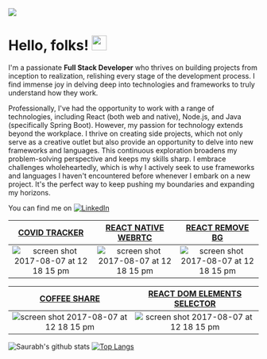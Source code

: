 <img src="https://mir-s3-cdn-cf.behance.net/project_modules/max_1200/79731568097599.5b50bca477735.jpg"/>

# Hello, folks! <img src="https://raw.githubusercontent.com/MartinHeinz/MartinHeinz/master/wave.gif" width="30px">
I'm a passionate **Full Stack Developer** who thrives on building projects from inception to realization, relishing every stage of the development process. I find immense joy in delving deep into technologies and frameworks to truly understand how they work.

Professionally, I've had the opportunity to work with a range of technologies, including React (both web and native), Node.js, and Java (specifically Spring Boot). However, my passion for technology extends beyond the workplace. I thrive on creating side projects, which not only serve as a creative outlet but also provide an opportunity to delve into new frameworks and languages. This continuous exploration broadens my problem-solving perspective and keeps my skills sharp. I embrace challenges wholeheartedly, which is why I actively seek to use frameworks and languages I haven't encountered before whenever I embark on a new project. It's the perfect way to keep pushing my boundaries and expanding my horizons.
<!-- Actual text -->

You can find me on [![LinkedIn][1.2]][1]

<!-- Icons -->

[1.2]: https://img.shields.io/badge/-LinkedIn-0e76a8?style=plastic&logo=linkedIn (LinkedIn icon without padding)

<!-- Links to your social media accounts -->

[1]: https://www.linkedin.com/in/saurabh-kayasth-684887148/

|[COVID TRACKER](https://github.com/Saurabh-kayasth/covid19) | [REACT NATIVE WEBRTC](https://github.com/Saurabh-kayasth/rn-webrtc) | [REACT REMOVE BG](https://www.npmjs.com/package/react-remove-bg) |
|:-------------------------------------:|:------------------------------:|:------------------------------:|
|<img alt="screen shot 2017-08-07 at 12 18 15 pm" src="https://user-images.githubusercontent.com/30195666/138108436-f3b8f831-42c9-4466-b4a5-4050ef886a94.png">|<img alt="screen shot 2017-08-07 at 12 18 15 pm" src="https://user-images.githubusercontent.com/30195666/138545952-b9ec402f-938a-460a-8099-0c48e7139fe2.png">|<img alt="screen shot 2017-08-07 at 12 18 15 pm" src="https://user-images.githubusercontent.com/30195666/169681854-f29cab24-fc96-4385-86e8-704e8aff601b.png">|

|[COFFEE SHARE](https://coffee-share.vercel.app/)| [REACT DOM ELEMENTS SELECTOR](https://github.com/Saurabh-kayasth/react-dom-elements-selector) |
|:-------------------------------------:|:-------------------------------------:|
|<img alt="screen shot 2017-08-07 at 12 18 15 pm" src="https://github.com/Saurabh-kayasth/saurabh-kayasth/assets/30195666/ba0986f0-3b62-442f-894f-4379d5e27abb">|<img alt="screen shot 2017-08-07 at 12 18 15 pm" src="https://github.com/Saurabh-kayasth/react-dom-elements-selector/assets/30195666/a47f017a-0cfe-4ac1-bbc0-2e1410a9cfb5">|

![Saurabh's github stats](https://github-readme-stats.vercel.app/api?username=saurabh-kayasth&show_icons=true&theme=dark&count_private=true&include_all_commits=true&hide_title=true&hide_border=true&bg_color=0,000000,12040d,190a1a,171228,051937&icon_color=ff5b77&text_color=e5e5e5&card_width=98%)
[![Top Langs](https://github-readme-stats.vercel.app/api/top-langs/?username=saurabh-kayasth&theme=dark&layout=compact&hide_border=true&bg_color=0,051937,171228,190a1a,12040d,000000)](https://github.com/saurabh-kayasth/github-readme-stats&text_color=e5e5e5)

<!--
**Saurabh-kayasth/saurabh-kayasth** is a ✨ _special_ ✨ repository because its `README.md` (this file) appears on your GitHub profile.

Here are some ideas to get you started:

- 🔭 I’m currently working on ...
- 🌱 I’m currently learning ...
- 👯 I’m looking to collaborate on ...
- 🤔 I’m looking for help with ...
- 💬 Ask me about ...
- 📫 How to reach me: ...
- 😄 Pronouns: ...
- ⚡ Fun fact: ...
-->
